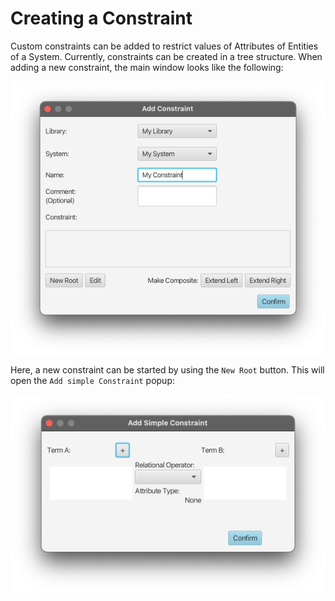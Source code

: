 # Creating a Constraint

Custom constraints can be added to restrict values of Attributes of Entities of a System.
Currently, constraints can be created in a tree structure.
When adding a new constraint, the main window looks like the following:

![Add Constraint dialog window](images/addConstraintBase.png)

Here, a new constraint can be started by using the `New Root` button.
This will open the `Add simple Constraint` popup:

![Add Simple Constraint dialog window](images/addSimpleConstraint.png)